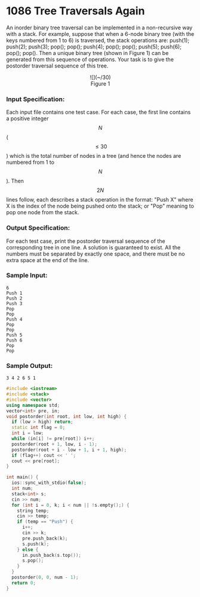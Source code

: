 # 1086 Tree Traversals Again
An inorder binary tree traversal can be implemented in a non-recursive way with a stack.  For example, suppose that when a 6-node binary tree (with the keys numbered from 1 to 6) is traversed, the stack operations are: push(1); push(2); push(3); pop(); pop(); push(4); pop(); pop(); push(5); push(6); pop(); pop().  Then a unique binary tree (shown in Figure 1) can be generated from this sequence of operations.  Your task is to give the postorder traversal sequence of this tree.

<center>
![](~/30)<br>
Figure 1 </center>

### Input Specification:

Each input file contains one test case.  For each case, the first line contains a positive integer $$N$$ ($$\le 30$$) which is the total number of nodes in a tree (and hence the nodes are numbered from 1 to $$N$$).  Then $$2N$$ lines follow, each describes a stack operation in the format: "Push X" where X is the index of the node being pushed onto the stack; or "Pop" meaning to pop one node from the stack.

### Output Specification:

For each test case, print the postorder traversal sequence of the corresponding tree in one line.  A solution is guaranteed to exist.  All the numbers must be separated by exactly one space, and there must be no extra space at the end of the line.

### Sample Input:
```in
6
Push 1
Push 2
Push 3
Pop
Pop
Push 4
Pop
Pop
Push 5
Push 6
Pop
Pop
```

### Sample Output:
```out
3 4 2 6 5 1
```
```cpp
#include <iostream>
#include <stack>
#include <vector>
using namespace std;
vector<int> pre, in;
void postorder(int root, int low, int high) {
  if (low > high) return;
  static int flag = 0;
  int i = low;
  while (in[i] != pre[root]) i++;
  postorder(root + 1, low, i - 1);
  postorder(root + i - low + 1, i + 1, high);
  if (flag++) cout << ' ';
  cout << pre[root];
}

int main() {
  ios::sync_with_stdio(false);
  int num;
  stack<int> s;
  cin >> num;
  for (int i = 0, k; i < num || !s.empty();) {
    string temp;
    cin >> temp;
    if (temp == "Push") {
      i++;
      cin >> k;
      pre.push_back(k);
      s.push(k);
    } else {
      in.push_back(s.top());
      s.pop();
    }
  }
  postorder(0, 0, num - 1);
  return 0;
}
```